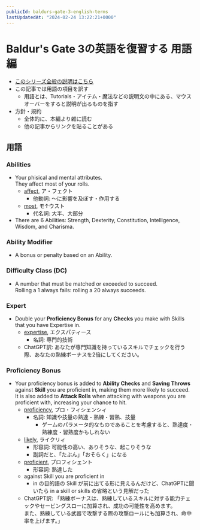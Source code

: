 ```yaml
---
publicId: baldurs-gate-3-english-terms
lastUpdatedAt: "2024-02-24 13:22:21+0000"
---
```


# Baldur's Gate 3の英語を復習する 用語編

- [このシリーズ全般の説明はこちら](./baldurs-gate-3-english-index.html)
- この記事では用語の項目を訳す
  - 用語とは、Tutorials・アイテム・魔法などの説明文の中にある、マウスオーバーをすると説明が出るものを指す
- 方針・規約
  - 全体的に、本編より雑に読む
  - 他の記事からリンクを貼ることがある

## 用語

### Abilities

- Your phisical and mental attributes.  
  They affect most of your rolls.
  - [affect](https://ejje.weblio.jp/content/affect), ア・フェクト
    - 他動詞: 〜に影響を及ぼす・作用する
  - [most](https://ejje.weblio.jp/content/most), モ↑ウスト
    - 代名詞: 大半、大部分
- There are 6 Abilities: Strength, Dexterity, Constitution, Intelligence, Wisdom, and Charisma.

### Ability Modifier

- A bonus or penalty based on an Ability.

### Difficulty Class (DC)

- A number that must be matched or exceeded to succeed.  
  Rolling a 1 always fails: rolling a 20 always succeeds.

### Expert

- Double your **Proficiency Bonus** for any **Checks** you make with Skills that you have Expertise in.
  - [expertise](https://ejje.weblio.jp/content/expertise), エクスパティース
    - 名詞: 専門的技術
  - ChatGPT訳: あなたが専門知識を持っているスキルでチェックを行う際、あなたの熟練ボーナスを2倍にしてください。

### Proficiency Bonus

- Your proficiency bonus is added to **Ability Checks** and **Saving Throws** against **Skill** you are proficient in, making them more likely to succeed.  
  It is also added to **Attack Rolls** when attacking with weapons you are proficient with, increasing your chance to hit.
  - [proficiency](https://ejje.weblio.jp/content/proficiency), プロ・フィシェンシィ
    - 名詞: 知識や技量の熟達・熟練・習熟、技量
      - ゲームのパラメータ的なものであることを考慮すると、熟達度・熟練度・習熟度かもしれない
  - [likely](https://ejje.weblio.jp/content/likely), ライクリィ
    - 形容詞: 可能性の高い、ありそうな、起こりそうな
    - 副詞だと、「たぶん」「おそらく」になる
  - [proficient](https://ejje.weblio.jp/content/proficient), プロフィシェント
    - 形容詞: 熟達した
  - against Skill you are proficient in
    - in の目的語の Skill が前に出てる形に見えるんだけど、ChatGPTに聞いたら in a skill or skills の省略という見解だった
  - ChatGPT訳: 「熟練ボーナスは、熟練しているスキルに対する能力チェックやセービングスローに加算され、成功の可能性を高めます。  
    また、熟練している武器で攻撃する際の攻撃ロールにも加算され、命中率を上げます。」
